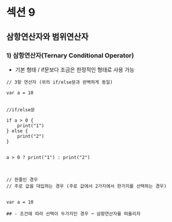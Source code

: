 # 섹션 9

## 삼항연산자와 범위연산자

### 1) 삼항연산자(Ternary Conditional Operator)

- 기본 형태 / if문보다 조금은 한정적인 형태로 사용 가능

```
// 3항 연산자 (위의 if/else문과 완벽하게 동일)

var a = 10


//if/else문

if a > 0 {
    print("1")
} else {
    print("2")
}


a > 0 ? print("1") : print("2")



// 한줄인 경우
// 주로 값을 대입하는 경우 (주로 값에서 2가지에서 한가지를 선택하는 경우)


var a = 10

## - 조건에 따라 선택이 두가지인 경우 ➞ 삼항연산자를 떠올리자


```
